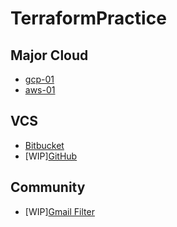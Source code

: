 # TerraformPractice

## Major Cloud

- [gcp-01](MajorCloud/gcp-01)
- [aws-01](MajorCloud/aws-01)


## VCS

- [Bitbucket](VCS/Bitbucket)
- [WIP][GitHub](VCS/GitHub)


## Community

- [WIP][Gmail Filter](Community/GmailFilter) 

